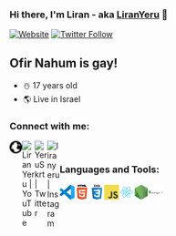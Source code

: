 ### Hi there, I'm Liran - aka [LiranYeru][website] 👋 

[![Website](https://img.shields.io/website?label=liranyeru.com&style=for-the-badge&url=https%3A%2F%2Fliranyeru.com)](https://liranyeru.com/)
[![Twitter Follow](https://img.shields.io/twitter/follow/YeruSkrt?color=1DA1F2&logo=twitter&style=for-the-badge)](https://twitter.com/intent/follow?original_referer=https%3A%2F%2Fgithub.com%2Fliranyeru&screen_name=YeruSkrt)

## Ofir Nahum is gay!

- ☃️ 17 years old
- 🌎 Live in Israel

### Connect with me:

[<img align="left" alt="liranyeru.com" width="22px" src="https://raw.githubusercontent.com/iconic/open-iconic/master/svg/globe.svg" />][website]
[<img align="left" alt="LiranYeru | YouTube" width="22px" src="https://cdn.jsdelivr.net/npm/simple-icons@v3/icons/youtube.svg" />][youtube]
[<img align="left" alt="YeruSkrt | Twitter" width="22px" src="https://cdn.jsdelivr.net/npm/simple-icons@v3/icons/twitter.svg" />][twitter]
[<img align="left" alt="liranyeru | Instagram" width="22px" src="https://cdn.jsdelivr.net/npm/simple-icons@v3/icons/instagram.svg" />][instagram]

<br />

### Languages and Tools:

[<img align="left" alt="Visual Studio Code" width="26px" src="https://raw.githubusercontent.com/github/explore/80688e429a7d4ef2fca1e82350fe8e3517d3494d/topics/visual-studio-code/visual-studio-code.png" />][visual]
[<img align="left" alt="HTML5" width="26px" src="https://raw.githubusercontent.com/github/explore/80688e429a7d4ef2fca1e82350fe8e3517d3494d/topics/html/html.png" />][html]
[<img align="left" alt="CSS3" width="26px" src="https://raw.githubusercontent.com/github/explore/80688e429a7d4ef2fca1e82350fe8e3517d3494d/topics/css/css.png" />][css]
[<img align="left" alt="JavaScript" width="26px" src="https://raw.githubusercontent.com/github/explore/80688e429a7d4ef2fca1e82350fe8e3517d3494d/topics/javascript/javascript.png" />][javascript]
[<img align="left" alt="React" width="26px" src="https://raw.githubusercontent.com/github/explore/80688e429a7d4ef2fca1e82350fe8e3517d3494d/topics/react/react.png" />][react]
[<img align="left" alt="Node.js" width="26px" src="https://raw.githubusercontent.com/github/explore/80688e429a7d4ef2fca1e82350fe8e3517d3494d/topics/nodejs/nodejs.png" />][nodejs]
[<img align="left" alt="MongoDB" width="26px" src="https://raw.githubusercontent.com/github/explore/80688e429a7d4ef2fca1e82350fe8e3517d3494d/topics/mongodb/mongodb.png" />][mongodb]

[visual]: https://code.visualstudio.com/
[html]: https://www.w3schools.com/html/
[css]: https://www.w3schools.com/css/
[react]: https://reactjs.org/
[javascript]: https://www.javascript.com/
[nodejs]: https://nodejs.org/
[mongodb]: https://www.mongodb.com/
[website]: https://liranyeru.com
[twitter]: https://twitter.com/YeruSkrt
[youtube]: https://www.youtube.com/channel/UCepFrsG0D2zDHLB7J5uTEoQ
[instagram]: https://instagram.com/liranyeru
